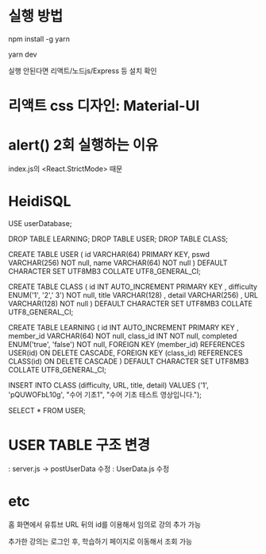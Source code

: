 # 실행 방법

npm install -g yarn

yarn dev

실행 안된다면 리액트/노드js/Express 등 설치 확인

# 리액트 css 디자인: Material-UI


# alert() 2회 실행하는 이유

index.js의 <React.StrictMode> 때문



# HeidiSQL

USE userDatabase;

DROP TABLE LEARNING;
DROP TABLE USER;
DROP TABLE CLASS;

CREATE TABLE USER (
	id VARCHAR(64) PRIMARY KEY,
	pswd VARCHAR(256) NOT null,
	name VARCHAR(64) NOT null
) DEFAULT CHARACTER SET UTF8MB3 COLLATE UTF8_GENERAL_CI;

CREATE TABLE CLASS (
	id INT AUTO_INCREMENT PRIMARY KEY ,
	difficulty ENUM('1', '2',' 3') NOT null,
	title VARCHAR(128) ,
	detail VARCHAR(256) , 
	URL VARCHAR(128) NOT null
) DEFAULT CHARACTER SET UTF8MB3 COLLATE UTF8_GENERAL_CI;

CREATE TABLE LEARNING (
	id INT AUTO_INCREMENT PRIMARY KEY ,
	member_id VARCHAR(64) NOT null,
	class_id INT NOT null,
	completed ENUM('true', 'false') NOT null, 
	FOREIGN KEY (member_id) REFERENCES USER(id) ON DELETE CASCADE,
	FOREIGN KEY (class_id) REFERENCES CLASS(id) ON DELETE CASCADE
) DEFAULT CHARACTER SET UTF8MB3 COLLATE UTF8_GENERAL_CI;

INSERT INTO CLASS (difficulty, URL, title, detail) VALUES ('1', 'pQUWOFbL10g', "수어 기초1", "수어 기초 테스트 영상입니다.");

SELECT * FROM USER;


# USER TABLE 구조 변경
: server.js -> postUserData 수정
: UserData.js 수정



# etc

홈 화면에서 유튜브 URL 뒤의 id를 이용해서 임의로 강의 추가 가능

추가한 강의는 로그인 후, 학습하기 페이지로 이동해서 조회 가능